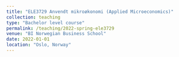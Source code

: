 ```yaml
---
title: "ELE3729 Anvendt mikroøkonomi (Applied Microeconomics)"
collection: teaching
type: "Bachelor level course"
permalink: /teaching/2022-spring-ele3729
venue: "BI Norwegian Business School"
date: 2022-01-01
location: "Oslo, Norway"
---
```

